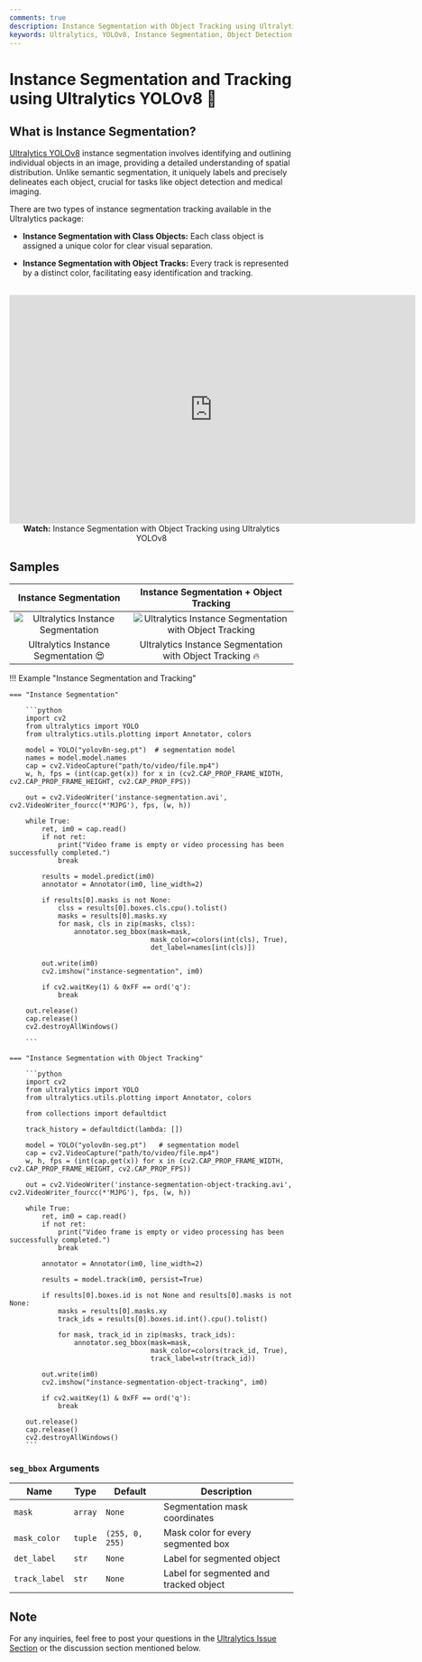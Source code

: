 ```yaml
---
comments: true
description: Instance Segmentation with Object Tracking using Ultralytics YOLOv8
keywords: Ultralytics, YOLOv8, Instance Segmentation, Object Detection, Object Tracking, Bounding Box, Computer Vision, Notebook, IPython Kernel, CLI, Python SDK
---
```


# Instance Segmentation and Tracking using Ultralytics YOLOv8 🚀

## What is Instance Segmentation?

[Ultralytics YOLOv8](https://github.com/ultralytics/ultralytics/) instance segmentation involves identifying and outlining individual objects in an image, providing a detailed understanding of spatial distribution. Unlike semantic segmentation, it uniquely labels and precisely delineates each object, crucial for tasks like object detection and medical imaging.

There are two types of instance segmentation tracking available in the Ultralytics package:

- **Instance Segmentation with Class Objects:** Each class object is assigned a unique color for clear visual separation.

- **Instance Segmentation with Object Tracks:** Every track is represented by a distinct color, facilitating easy identification and tracking.

<p align="center">
  <br>
  <iframe loading="lazy" width="720" height="405" src="https://www.youtube.com/embed/75G_S1Ngji8"
    title="YouTube video player" frameborder="0"
    allow="accelerometer; autoplay; clipboard-write; encrypted-media; gyroscope; picture-in-picture; web-share"
    allowfullscreen>
  </iframe>
  <br>
  <strong>Watch:</strong> Instance Segmentation with Object Tracking using Ultralytics YOLOv8
</p>

## Samples

|                                                          Instance Segmentation                                                          |                                                           Instance Segmentation + Object Tracking                                                            |
|:---------------------------------------------------------------------------------------------------------------------------------------:|:------------------------------------------------------------------------------------------------------------------------------------------------------------:|
| ![Ultralytics Instance Segmentation](https://github.com/RizwanMunawar/ultralytics/assets/62513924/d4ad3499-1f33-4871-8fbc-1be0b2643aa2) | ![Ultralytics Instance Segmentation with Object Tracking](https://github.com/RizwanMunawar/ultralytics/assets/62513924/2e5c38cc-fd5c-4145-9682-fa94ae2010a0) |
|                                                  Ultralytics Instance Segmentation 😍                                                   |                                                  Ultralytics Instance Segmentation with Object Tracking 🔥                                                   |

!!! Example "Instance Segmentation and Tracking"

    === "Instance Segmentation"

        ```python
        import cv2
        from ultralytics import YOLO
        from ultralytics.utils.plotting import Annotator, colors

        model = YOLO("yolov8n-seg.pt")  # segmentation model
        names = model.model.names
        cap = cv2.VideoCapture("path/to/video/file.mp4")
        w, h, fps = (int(cap.get(x)) for x in (cv2.CAP_PROP_FRAME_WIDTH, cv2.CAP_PROP_FRAME_HEIGHT, cv2.CAP_PROP_FPS))

        out = cv2.VideoWriter('instance-segmentation.avi', cv2.VideoWriter_fourcc(*'MJPG'), fps, (w, h))

        while True:
            ret, im0 = cap.read()
            if not ret:
                print("Video frame is empty or video processing has been successfully completed.")
                break

            results = model.predict(im0)
            annotator = Annotator(im0, line_width=2)

            if results[0].masks is not None:
                clss = results[0].boxes.cls.cpu().tolist()
                masks = results[0].masks.xy
                for mask, cls in zip(masks, clss):
                    annotator.seg_bbox(mask=mask,
                                       mask_color=colors(int(cls), True),
                                       det_label=names[int(cls)])

            out.write(im0)
            cv2.imshow("instance-segmentation", im0)

            if cv2.waitKey(1) & 0xFF == ord('q'):
                break

        out.release()
        cap.release()
        cv2.destroyAllWindows()

        ```

    === "Instance Segmentation with Object Tracking"

        ```python
        import cv2
        from ultralytics import YOLO
        from ultralytics.utils.plotting import Annotator, colors

        from collections import defaultdict

        track_history = defaultdict(lambda: [])

        model = YOLO("yolov8n-seg.pt")   # segmentation model
        cap = cv2.VideoCapture("path/to/video/file.mp4")
        w, h, fps = (int(cap.get(x)) for x in (cv2.CAP_PROP_FRAME_WIDTH, cv2.CAP_PROP_FRAME_HEIGHT, cv2.CAP_PROP_FPS))

        out = cv2.VideoWriter('instance-segmentation-object-tracking.avi', cv2.VideoWriter_fourcc(*'MJPG'), fps, (w, h))

        while True:
            ret, im0 = cap.read()
            if not ret:
                print("Video frame is empty or video processing has been successfully completed.")
                break

            annotator = Annotator(im0, line_width=2)

            results = model.track(im0, persist=True)

            if results[0].boxes.id is not None and results[0].masks is not None:
                masks = results[0].masks.xy
                track_ids = results[0].boxes.id.int().cpu().tolist()

                for mask, track_id in zip(masks, track_ids):
                    annotator.seg_bbox(mask=mask,
                                       mask_color=colors(track_id, True),
                                       track_label=str(track_id))

            out.write(im0)
            cv2.imshow("instance-segmentation-object-tracking", im0)

            if cv2.waitKey(1) & 0xFF == ord('q'):
                break

        out.release()
        cap.release()
        cv2.destroyAllWindows()
        ```

### `seg_bbox` Arguments

| Name          | Type    | Default         | Description                            |
|---------------|---------|-----------------|----------------------------------------|
| `mask`        | `array` | `None`          | Segmentation mask coordinates          |
| `mask_color`  | `tuple` | `(255, 0, 255)` | Mask color for every segmented box     |
| `det_label`   | `str`   | `None`          | Label for segmented object             |
| `track_label` | `str`   | `None`          | Label for segmented and tracked object |

## Note

For any inquiries, feel free to post your questions in the [Ultralytics Issue Section](https://github.com/ultralytics/ultralytics/issues/new/choose) or the discussion section mentioned below.
